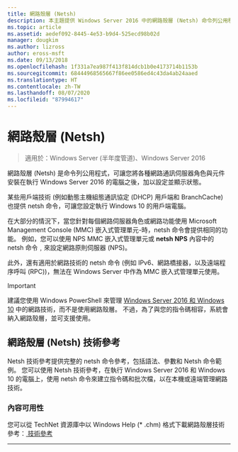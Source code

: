 ```yaml
---
title: 網路殼層 (Netsh)
description: 本主題提供 Windows Server 2016 中的網路殼層 (Netsh) 命令列公用程式概觀。
ms.topic: article
ms.assetid: aedef092-8445-4e53-b9d4-525ecd98b02d
manager: dougkim
ms.author: lizross
author: eross-msft
ms.date: 09/13/2018
ms.openlocfilehash: 1f331a7ea987f413f814dcb1b0e4173714b1153b
ms.sourcegitcommit: 68444968565667f86ee0586ed4c43da4ab24aaed
ms.translationtype: HT
ms.contentlocale: zh-TW
ms.lasthandoff: 08/07/2020
ms.locfileid: "87994617"
---
```

# <a name="network-shell-netsh"></a>網路殼層 \(Netsh\)

>適用於：Windows Server (半年度管道)、Windows Server 2016

網路殼層 (Netsh) 是命令列公用程式，可讓您將各種網路通訊伺服器角色與元件安裝在執行 Windows Server 2016 的電腦之後，加以設定並顯示狀態。

某些用戶端技術 (例如動態主機組態通訊協定 \(DHCP\) 用戶端和 BranchCache) 也提供 netsh 命令，可讓您設定執行 Windows 10 的用戶端電腦。

在大部分的情況下，當您針對每個網路伺服器角色或網路功能使用 Microsoft Management Console \(MMC\) 嵌入式管理單元\-時，netsh 命令會提供相同的功能。 例如，您可以使用 NPS MMC 嵌入式管理單元或 **netsh NPS** 內容中的 netsh 命令﹐來設定網路原則伺服器 \(NPS\)。

此外，還有適用於網路技術的 netsh 命令 (例如 IPv6、網路橋接器，以及遠端程序呼叫 \(RPC\))，無法在 Windows Server 中作為 MMC 嵌入式管理單元使用。

>[!IMPORTANT]
>建議您使用 Windows PowerShell 來管理 [Windows Server 2016 和 Windows 10](/powershell/windows/get-started?view=win10-ps) 中的網路技術，而不是使用網路殼層。 不過，為了與您的指令碼相容，系統會納入網路殼層，並可支援使用。

## <a name="network-shell-netsh-technical-reference"></a>網路殼層 (Netsh) 技術參考

Netsh 技術參考提供完整的 netsh 命令參考，包括語法、參數和 Netsh 命令範例。 您可以使用 Netsh 技術參考，在執行 Windows Server 2016 和 Windows 10 的電腦上，使用 netsh 命令來建立指令碼和批次檔，以在本機或遠端管理網路技術。

### <a name="content-availability"></a>內容可用性

您可以從 TechNet 資源庫中以 Windows Help \(* .chm\) 格式下載網路殼層技術參考：[ 技術參考](https://gallery.technet.microsoft.com/Netsh-Technical-Reference-c46523dc)

---